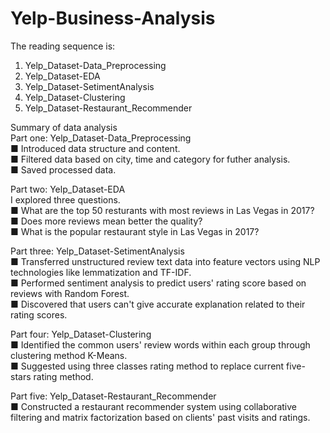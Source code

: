 # Yelp-Business-Analysis
The reading sequence is:
1. Yelp_Dataset-Data_Preprocessing
2. Yelp_Dataset-EDA
3. Yelp_Dataset-SetimentAnalysis
4. Yelp_Dataset-Clustering
5. Yelp_Dataset-Restaurant_Recommender

Summary of data analysis    
Part one: Yelp_Dataset-Data_Preprocessing    
■ Introduced data structure and content.     
■ Filtered data based on city, time and category for futher analysis.    
■ Saved processed data.   

Part two: Yelp_Dataset-EDA    
I explored three questions.    
■ What are the top 50 resturants with most reviews in Las Vegas in 2017?    
■ Does more reviews mean better the quality?    
■ What is the popular restaurant style in Las Vegas in 2017?    

Part three: Yelp_Dataset-SetimentAnalysis    
■ Transferred unstructured review text data into feature vectors using NLP technologies like lemmatization and TF-IDF.    
■ Performed sentiment analysis to predict users' rating score based on reviews with Random Forest.    
■ Discovered that users can't give accurate explanation related to their rating scores.    

Part four: Yelp_Dataset-Clustering   
■ Identified the common users' review words within each group through clustering method K-Means.     
■ Suggested using three classes rating method to replace current five-stars rating method.     

Part five: Yelp_Dataset-Restaurant_Recommender     
■ Constructed a restaurant recommender system using collaborative filtering and matrix factorization based on clients' past visits and ratings.     
